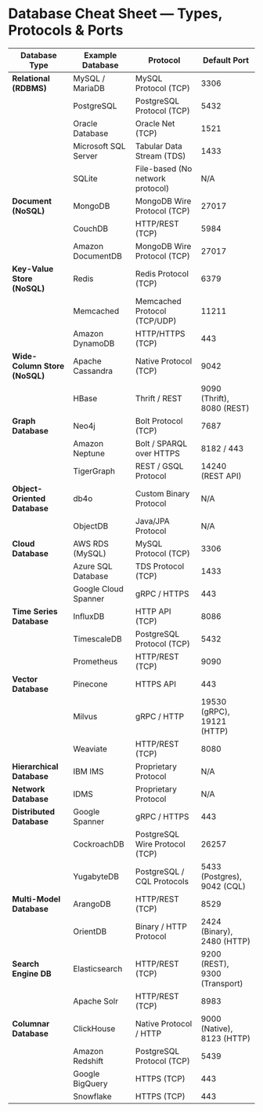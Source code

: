 # Database Cheat Sheet — Types, Protocols & Ports

| **Database Type** | **Example Database** | **Protocol** | **Default Port** |
|-------------------|----------------------|--------------|------------------|
| **Relational (RDBMS)** | MySQL / MariaDB | MySQL Protocol (TCP) | 3306 |
|                   | PostgreSQL | PostgreSQL Protocol (TCP) | 5432 |
|                   | Oracle Database | Oracle Net (TCP) | 1521 |
|                   | Microsoft SQL Server | Tabular Data Stream (TDS) | 1433 |
|                   | SQLite | File-based (No network protocol) | N/A |
| **Document (NoSQL)** | MongoDB | MongoDB Wire Protocol (TCP) | 27017 |
|                     | CouchDB | HTTP/REST (TCP) | 5984 |
|                     | Amazon DocumentDB | MongoDB Wire Protocol (TCP) | 27017 |
| **Key-Value Store (NoSQL)** | Redis | Redis Protocol (TCP) | 6379 |
|                            | Memcached | Memcached Protocol (TCP/UDP) | 11211 |
|                            | Amazon DynamoDB | HTTP/HTTPS (TCP) | 443 |
| **Wide-Column Store (NoSQL)** | Apache Cassandra | Native Protocol (TCP) | 9042 |
|                              | HBase | Thrift / REST | 9090 (Thrift), 8080 (REST) |
| **Graph Database** | Neo4j | Bolt Protocol (TCP) | 7687 |
|                    | Amazon Neptune | Bolt / SPARQL over HTTPS | 8182 / 443 |
|                    | TigerGraph | REST / GSQL Protocol | 14240 (REST API) |
| **Object-Oriented Database** | db4o | Custom Binary Protocol | N/A |
|                             | ObjectDB | Java/JPA Protocol | N/A |
| **Cloud Database** | AWS RDS (MySQL) | MySQL Protocol (TCP) | 3306 |
|                    | Azure SQL Database | TDS Protocol (TCP) | 1433 |
|                    | Google Cloud Spanner | gRPC / HTTPS | 443 |
| **Time Series Database** | InfluxDB | HTTP API (TCP) | 8086 |
|                          | TimescaleDB | PostgreSQL Protocol (TCP) | 5432 |
|                          | Prometheus | HTTP/REST (TCP) | 9090 |
| **Vector Database** | Pinecone | HTTPS API | 443 |
|                     | Milvus | gRPC / HTTP | 19530 (gRPC), 19121 (HTTP) |
|                     | Weaviate | HTTP/REST (TCP) | 8080 |
| **Hierarchical Database** | IBM IMS | Proprietary Protocol | N/A |
| **Network Database** | IDMS | Proprietary Protocol | N/A |
| **Distributed Database** | Google Spanner | gRPC / HTTPS | 443 |
|                          | CockroachDB | PostgreSQL Wire Protocol (TCP) | 26257 |
|                          | YugabyteDB | PostgreSQL / CQL Protocols | 5433 (Postgres), 9042 (CQL) |
| **Multi-Model Database** | ArangoDB | HTTP/REST (TCP) | 8529 |
|                          | OrientDB | Binary / HTTP Protocol | 2424 (Binary), 2480 (HTTP) |
| **Search Engine DB** | Elasticsearch | HTTP/REST (TCP) | 9200 (REST), 9300 (Transport) |
|                      | Apache Solr | HTTP/REST (TCP) | 8983 |
| **Columnar Database** | ClickHouse | Native Protocol / HTTP | 9000 (Native), 8123 (HTTP) |
|                       | Amazon Redshift | PostgreSQL Protocol (TCP) | 5439 |
|                       | Google BigQuery | HTTPS (TCP) | 443 |
|                       | Snowflake | HTTPS (TCP) | 443 |

